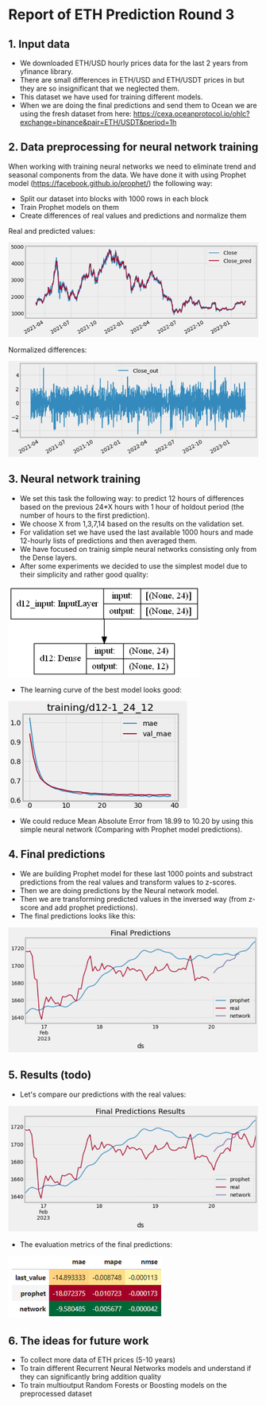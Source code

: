 # Report of ETH Prediction Round 3

## 1. Input data
- We downloaded ETH/USD hourly prices data for the last 2 years from yfinance library.
- There are small differences in ETH/USD and ETH/USDT prices in but they are so insignificant that we neglected them.
- This dataset we have used for training different models.
- When we are doing the final predictions and send them to Ocean we are using the fresh dataset from here: https://cexa.oceanprotocol.io/ohlc?exchange=binance&pair=ETH/USDT&period=1h 


## 2. Data preprocessing for neural network training
When working with training neural networks we need to eliminate trend and seasonal components from the data. We have done it with using Prophet model (https://facebook.github.io/prophet/) the following way:
- Split our dataset into blocks with 1000 rows in each block
- Train Prophet models on them
- Create differences of real values and predictions and normalize them

Real and predicted values:

![Screenshot](pictures/preprocess1.png)

Normalized differences:

![Screenshot](pictures/preprocess2.png)


## 3. Neural network training
- We set this task the following way: to predict 12 hours of differences based on the previous 24*X hours with 1 hour of holdout period (the number of hours to the first prediction). 
- We choose X from 1,3,7,14 based on the results on the validation set.
- For validation set we have used the last available 1000 hours and made 12-hourly lists of predictions and then averaged them.
- We have focused on trainig simple neural networks consisting only from the Dense layers.
- After some experiments we decided to use the simplest model due to their simplicity and rather good quality:

![Screenshot](pictures/network.png)

- The learning curve of the best model looks good:

![Screenshot](pictures/curve.png)

- We could reduce Mean Absolute Error from 18.99 to 10.20 by using this simple neural network (Comparing with Prophet model predictions). 


## 4. Final predictions

- We are building Prophet model for these last 1000 points and substract predictions from the real values and transform values to z-scores.
- Then we are doing predictions by the Neural network model.
- Then we are transforming predicted values in the inversed way (from z-score and add prophet predictions).
- The final predictions looks like this:

![Screenshot](pictures/preds.PNG)


## 5. Results (todo)

- Let's compare our predictions with the real values:

![Screenshot](pictures/results1.PNG)

- The evaluation metrics of the final predictions:

![Screenshot](pictures/results2.PNG)

## 6. The ideas for future work
- To collect more data of ETH prices (5-10 years)
- To train different Recurrent Neural Networks models and understand if they can significantly bring addition quality
- To train multioutput Random Forests or Boosting models on the preprocessed dataset